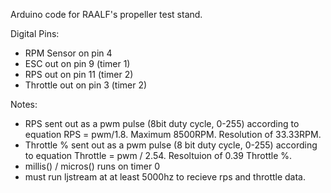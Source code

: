 Arduino code for RAALF's propeller test stand.

Digital Pins:
- RPM Sensor on pin 4
- ESC out on pin 9 (timer 1)
- RPS out on pin 11 (timer 2)
- Throttle out on pin 3 (timer 2)

Notes:
- RPS sent out as a pwm pulse (8bit duty cycle, 0-255) according to equation RPS = pwm/1.8. Maximum 8500RPM. Resolution of 33.33RPM.
- Throttle % sent out as a pwm pulse (8 bit duty cycle, 0-255) according to equation Throttle = pwm / 2.54. Resoltuion of 0.39 Throttle %. 
- millis() / micros() runs on timer 0
- must run ljstream at at least 5000hz to recieve rps and throttle data. 
